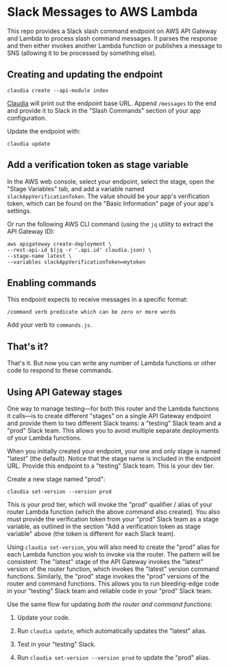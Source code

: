 # Slack Messages to AWS Lambda

This repo provides a Slack slash command endpoint on AWS API Gateway and Lambda
to process slash command messages. It parses the response and then either
invokes another Lambda function or publishes a message to SNS (allowing it to be
processed by something else).

## Creating and updating the endpoint

```
claudia create --api-module index
```

[Claudia][claudia] will print out the endpoint base URL. Append `/messages` to
the end and provide it to Slack in the "Slash Commands" section of your app
configuration.

Update the endpoint with:

```
claudia update
```

## Add a verification token as stage variable

In the AWS web console, select your endpoint, select the stage, open the "Stage
Variables" tab, and add a variable named `slackAppVerificationToken`. The value
should be your app's verification token, which can be found on the "Basic
Information" page of your app's settings.

Or run the following AWS CLI command (using the `jq` utility to extract the API
Gateway ID):

```
aws apigateway create-deployment \
--rest-api-id $(jq -r '.api.id' claudia.json) \
--stage-name latest \
--variables slackAppVerificationToken=mytoken
```

## Enabling commands

This endpoint expects to receive messages in a specific format:

```
/command verb predicate which can be zero or more words
```

Add your verb to `commands.js`.

## That's it?

That's it. But now you can write any number of Lambda functions or other code
to respond to these commands.

## Using API Gateway stages

One way to manage testing—for both this router and the Lambda functions it
calls—is to create different "stages" on a single API Gateway endpoint and
provide them to two different Slack teams: a "testing" Slack team and a "prod"
Slack team. This allows you to avoid multiple separate deployments of your
Lambda functions.

When you initially created your endpoint, your one and only stage is named
"latest" (the default). Notice that the stage name is included in the endpoint
URL. Provide this endpoint to a "testing" Slack team. This is your dev tier.

Create a new stage named "prod":

```
claudia set-version --version prod
```

This is your prod tier, which will invoke the "prod" qualifier / alias of your
router Lambda function (which the above command also created). You also must
provide the verification token from your "prod" Slack team as a stage variable,
as outlined in the section "Add a verification token as stage variable" above
(the token is different for each Slack team).

Using `claudia set-version`, you will also need to create the "prod" alias for
each Lambda function you wish to invoke via the router. The pattern will be
consistent: The "latest" stage of the API Gateway invokes the "latest" version
of the router function, which invokes the "latest" version command functions.
Similarly, the "prod" stage invokes the "prod" versions of the router and
command functions. This allows you to run bleeding-edge code in your "testing"
Slack team and reliable code in your "prod" Slack team.

Use the same flow for updating *both the router and command functions*:

1. Update your code.

2. Run `claudia update`, which automatically updates the "latest" alias.

3. Test in your "testing" Slack.

4. Run `claudia set-version --version prod` to update the "prod" alias.

[app-config]: https://api.slack.com/slack-apps
[claudia]: https://claudiajs.com
